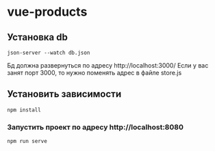 # vue-products

## Установка db
```
json-server --watch db.json
```
Бд должна развернуться по адресу http://localhost:3000/
Если у вас занят порт 3000, то нужно поменять адрес в файле store.js

## Установить зависимости
```
npm install
```

### Запустить проект по адресу http://localhost:8080
```
npm run serve
```